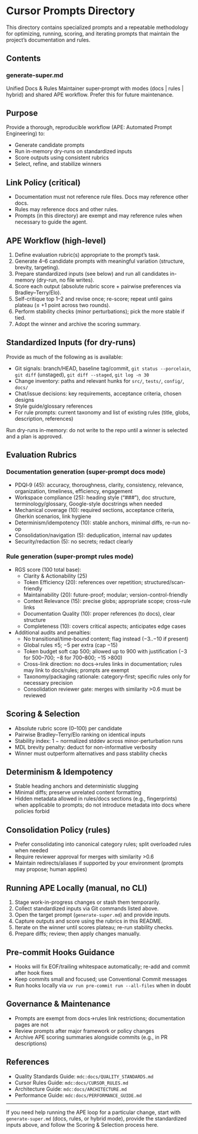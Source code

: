 # Cursor Prompts Directory

This directory contains specialized prompts and a repeatable methodology for optimizing, running, scoring, and iterating prompts that maintain the project’s documentation and rules.

## Contents
### generate-super.md
Unified Docs & Rules Maintainer super‑prompt with modes (docs | rules | hybrid) and shared APE workflow. Prefer this for future maintenance.

## Purpose

Provide a thorough, reproducible workflow (APE: Automated Prompt Engineering) to:
- Generate candidate prompts
- Run in-memory dry-runs on standardized inputs
- Score outputs using consistent rubrics
- Select, refine, and stabilize winners

## Link Policy (critical)
- Documentation must not reference rule files. Docs may reference other docs.
- Rules may reference docs and other rules.
- Prompts (in this directory) are exempt and may reference rules when necessary to guide the agent.

## APE Workflow (high-level)
1. Define evaluation rubric(s) appropriate to the prompt’s task.
2. Generate 4–6 candidate prompts with meaningful variation (structure, brevity, targeting).
3. Prepare standardized inputs (see below) and run all candidates in-memory (dry-run, no file writes).
4. Score each output (absolute rubric score + pairwise preferences via Bradley–Terry/Elo).
5. Self-critique top 1–2 and revise once; re-score; repeat until gains plateau (≤ +1 point across two rounds).
6. Perform stability checks (minor perturbations); pick the more stable if tied.
7. Adopt the winner and archive the scoring summary.

## Standardized Inputs (for dry-runs)
Provide as much of the following as is available:
- Git signals: branch/HEAD, baseline tag/commit, `git status --porcelain`, `git diff` (unstaged), `git diff --staged`, `git log -n 30`
- Change inventory: paths and relevant hunks for `src/`, `tests/`, `config/`, `docs/`
- Chat/issue decisions: key requirements, acceptance criteria, chosen designs
- Style guide/glossary references
- For rule prompts: current taxonomy and list of existing rules (title, globs, description, references)

Run dry-runs in-memory: do not write to the repo until a winner is selected and a plan is approved.

## Evaluation Rubrics

### Documentation generation (super-prompt docs mode)
- PDQI‑9 (45): accuracy, thoroughness, clarity, consistency, relevance, organization, timeliness, efficiency, engagement
- Workspace compliance (25): heading style (“###”), doc structure, terminology/glossary, Google-style docstrings when needed
- Mechanical coverage (10): required sections, acceptance criteria, Gherkin scenarios, link hygiene
- Determinism/idempotency (10): stable anchors, minimal diffs, re-run no-op
- Consolidation/navigation (5): deduplication, internal nav updates
- Security/redaction (5): no secrets; redact clearly

### Rule generation (super-prompt rules mode)
- RGS score (100 total base):
  - Clarity & Actionability (25)
  - Token Efficiency (20): references over repetition; structured/scan-friendly
  - Maintainability (20): future-proof; modular; version-control-friendly
  - Context Relevance (15): precise globs; appropriate scope; cross-rule links
  - Documentation Quality (10): proper references (to docs), clear structure
  - Completeness (10): covers critical aspects; anticipates edge cases
- Additional audits and penalties:
  - No transitional/time-bound content; flag instead (−3..−10 if present)
  - Global rules ≤5; −5 per extra (cap −15)
  - Token budget soft cap 500; allowed up to 900 with justification (−3 for 500–700; −8 for 700–800; −15 >800)
  - Cross-link direction: no docs→rules links in documentation; rules may link to docs/rules; prompts are exempt
  - Taxonomy/packaging rationale: category-first; specific rules only for necessary precision
  - Consolidation reviewer gate: merges with similarity >0.6 must be reviewed

## Scoring & Selection
- Absolute rubric score (0–100) per candidate
- Pairwise Bradley–Terry/Elo ranking on identical inputs
- Stability index: 1 − normalized stddev across minor-perturbation runs
- MDL brevity penalty: deduct for non-informative verbosity
- Winner must outperform alternatives and pass stability checks

## Determinism & Idempotency
- Stable heading anchors and deterministic slugging
- Minimal diffs; preserve unrelated content formatting
- Hidden metadata allowed in rules/docs sections (e.g., fingerprints) when applicable to prompts; do not introduce metadata into docs where policies forbid

## Consolidation Policy (rules)
- Prefer consolidating into canonical category rules; split overloaded rules when needed
- Require reviewer approval for merges with similarity >0.6
- Maintain redirects/aliases if supported by your environment (prompts may propose; human applies)

## Running APE Locally (manual, no CLI)
1. Stage work-in-progress changes or stash them temporarily.
2. Collect standardized inputs via Git commands listed above.
3. Open the target prompt (`generate-super.md`) and provide inputs.
4. Capture outputs and score using the rubrics in this README.
5. Iterate on the winner until scores plateau; re-run stability checks.
6. Prepare diffs; review; then apply changes manually.

## Pre-commit Hooks Guidance
- Hooks will fix EOF/trailing whitespace automatically; re-add and commit after hook fixes
- Keep commits small and focused; use Conventional Commit messages
- Run hooks locally via `uv run pre-commit run --all-files` when in doubt

## Governance & Maintenance
- Prompts are exempt from docs→rules link restrictions; documentation pages are not
- Review prompts after major framework or policy changes
- Archive APE scoring summaries alongside commits (e.g., in PR descriptions)

## References
- Quality Standards Guide: `mdc:docs/QUALITY_STANDARDS.md`
- Cursor Rules Guide: `mdc:docs/CURSOR_RULES.md`
- Architecture Guide: `mdc:docs/ARCHITECTURE.md`
- Performance Guide: `mdc:docs/PERFORMANCE_GUIDE.md`

---

If you need help running the APE loop for a particular change, start with `generate-super.md` (docs, rules, or hybrid mode), provide the standardized inputs above, and follow the Scoring & Selection process here.
